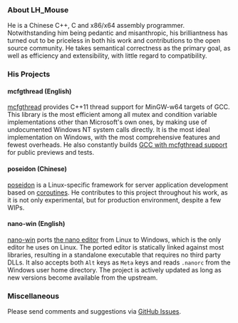 ### About LH_Mouse
He is a Chinese C++, C and x86/x64 assembly programmer. Notwithstanding him being pedantic and misanthropic, his brilliantness has turned out to be priceless in both his work and contributions to the open source community. He takes semantical correctness as the primary goal, as well as efficiency and extensibility, with little regard to compatibility.

### His Projects

#### mcfgthread (English)
[mcfgthread](https://github.com/lhmouse/mcfgthread) provides C++11 thread support for MinGW-w64 targets of GCC. This library is the most efficient among all mutex and condition variable implementations other than Microsoft's own ones, by making use of undocumented Windows NT system calls directly. It is the most ideal implementation on Windows, with the most comprehensive features and fewest overheads. He also constantly builds [GCC with mcfgthread support](http://lhmouse.com/gcc-mcf/) for public previews and tests.

#### poseidon (Chinese)
[poseidon](https://github.com/lhmouse/poseidon) is a Linux-specific framework for server application development based on [coroutines](https://en.wikipedia.org/wiki/Coroutine). He contributes to this project throughout his work, as it is not only experimental, but for production environment, despite a few WIPs.

#### nano-win (English)
[nano-win](https://github.com/lhmouse/nano-win) ports [the nano editor](https://www.nano-editor.org/) from Linux to Windows, which is the only editor he uses on Linux. The ported editor is statically linked against most libraries, resulting in a standalone executable that requires no third party DLLs. It also accepts both `Alt` keys as `Meta` keys and reads `.nanorc` from the Windows user home directory. The project is actively updated as long as new versions become available from the upstream.

### Miscellaneous
Please send comments and suggestions via [GitHub Issues](https://github.com/lhmouse/lhmouse.github.io/issues).
